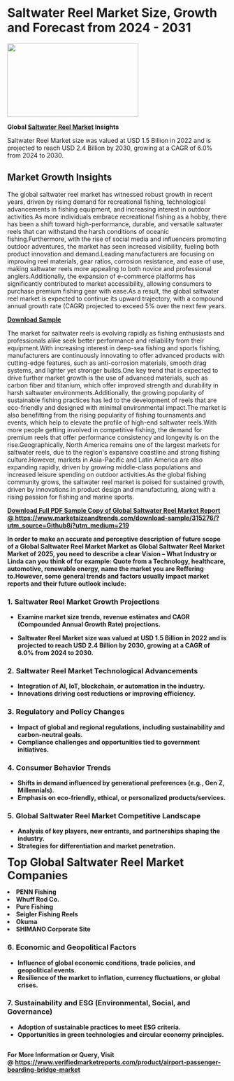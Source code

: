 <H1>Saltwater Reel Market Size, Growth and Forecast from 2024 - 2031</H1><img class="aligncenter size-medium wp-image-584254" src="https://thirdeyenews.in/wp-content/uploads/2024/09/Global-Market-Research-300x168.jpeg" alt="" width="300" height="168" /><p><strong>Global&nbsp;<a href="https://www.marketsizeandtrends.com/download-sample/315276/?utm_source=Github8j?utm_medium=219">Saltwater Reel Market</a> Insights</strong></p><p>Saltwater Reel Market size was valued at USD 1.5 Billion in 2022 and is projected to reach USD 2.4 Billion by 2030, growing at a CAGR of 6.0% from 2024 to 2030.</p><p><h2>Market Growth Insights</h2> <p>The global saltwater reel market has witnessed robust growth in recent years, driven by rising demand for recreational fishing, technological advancements in fishing equipment, and increasing interest in outdoor activities.As more individuals embrace recreational fishing as a hobby, there has been a shift toward high-performance, durable, and versatile saltwater reels that can withstand the harsh conditions of oceanic fishing.Furthermore, with the rise of social media and influencers promoting outdoor adventures, the market has seen increased visibility, fueling both product innovation and demand.Leading manufacturers are focusing on improving reel materials, gear ratios, corrosion resistance, and ease of use, making saltwater reels more appealing to both novice and professional anglers.Additionally, the expansion of e-commerce platforms has significantly contributed to market accessibility, allowing consumers to purchase premium fishing gear with ease.As a result, the global saltwater reel market is expected to continue its upward trajectory, with a compound annual growth rate (CAGR) projected to exceed 5% over the next few years.</p> <p><strong><a href="#">Download Sample</a></strong></p> <p>The market for saltwater reels is evolving rapidly as fishing enthusiasts and professionals alike seek better performance and reliability from their equipment.With increasing interest in deep-sea fishing and sports fishing, manufacturers are continuously innovating to offer advanced products with cutting-edge features, such as anti-corrosion materials, smooth drag systems, and lighter yet stronger builds.One key trend that is expected to drive further market growth is the use of advanced materials, such as carbon fiber and titanium, which offer improved strength and durability in harsh saltwater environments.Additionally, the growing popularity of sustainable fishing practices has led to the development of reels that are eco-friendly and designed with minimal environmental impact.The market is also benefitting from the rising popularity of fishing tournaments and events, which help to elevate the profile of high-end saltwater reels.With more people getting involved in competitive fishing, the demand for premium reels that offer performance consistency and longevity is on the rise.Geographically, North America remains one of the largest markets for saltwater reels, due to the region's expansive coastline and strong fishing culture.However, markets in Asia-Pacific and Latin America are also expanding rapidly, driven by growing middle-class populations and increased leisure spending on outdoor activities.As the global fishing community grows, the saltwater reel market is poised for sustained growth, driven by innovations in product design and manufacturing, along with a rising passion for fishing and marine sports.<p><strong><a href="#"></p><p><span class=""><strong>Download Full PDF Sample Copy of Global Saltwater Reel Market Report</strong> @ <a href="https://www.marketsizeandtrends.com/download-sample/315276/?utm_source=Github8j?utm_medium=219" target="_blank">https://www.marketsizeandtrends.com/download-sample/315276/?utm_source=Github8j?utm_medium=219</a></span></p><p>In order to make an accurate and perceptive description of future scope of a Global&nbsp;Saltwater Reel Market Market as Global&nbsp;Saltwater Reel Market Market of 2025, you need to describe a clear Vision &ndash; What Industry or Linda can you think of for example: Quote from a Technology, healthcare, automotive, renewable energy, name the market you are Reffering to.However, some general trends and factors usually impact market reports and their future outlook include:</p><h3>1.&nbsp;<strong>Saltwater Reel Market Growth Projections</strong></h3><ul><li>Examine market size trends, revenue estimates and CAGR (Compounded Annual Growth Rate) projections.</li><li><p>Saltwater Reel Market size was valued at USD 1.5 Billion in 2022 and is projected to reach USD 2.4 Billion by 2030, growing at a CAGR of 6.0% from 2024 to 2030.</p></li></ul><h3>2.&nbsp;<strong>Saltwater Reel Market Technological Advancements</strong></h3><ul><li>Integration of AI, IoT, blockchain, or automation in the industry.</li><li>Innovations driving cost reductions or improving efficiency.</li></ul><h3>3.&nbsp;<strong>Regulatory and Policy Changes</strong></h3><ul><li>Impact of global and regional regulations, including sustainability and carbon-neutral goals.</li><li>Compliance challenges and opportunities tied to government initiatives.</li></ul><h3>4.&nbsp;<strong>Consumer Behavior Trends</strong></h3><ul><li>Shifts in demand influenced by generational preferences (e.g., Gen Z, Millennials).</li><li>Emphasis on eco-friendly, ethical, or personalized products/services.</li></ul><h3>5.&nbsp;<strong>Global Saltwater Reel Market Competitive Landscape</strong></h3><ul><li>Analysis of key players, new entrants, and partnerships shaping the industry.</li><li>Strategies for differentiation and market penetration.</li></ul><p data-pm-slice="1 1 []"><span style="color: inherit; font-family: inherit; font-size: 25px;">Top Global Saltwater Reel Market Companies</span></p><div class="" data-test-id=""><p><li>PENN Fishing</li><li> Whuff Rod Co.</li><li> Pure Fishing</li><li> Seigler Fishing Reels</li><li> Okuma</li><li> SHIMANO Corporate Site</li></p></div><h3>6.&nbsp;<strong>Economic and Geopolitical Factors</strong></h3><ul><li>Influence of global economic conditions, trade policies, and geopolitical events.</li><li>Resilience of the market to inflation, currency fluctuations, or global crises.</li></ul><h3>7.&nbsp;<strong>Sustainability and ESG (Environmental, Social, and Governance)</strong></h3><ul><li>Adoption of sustainable practices to meet ESG criteria.</li><li>Opportunities in green technologies and circular economy principles.</li></ul><h2><strong style="font-size: 14px;">For More Information or Query, Visit @&nbsp;</strong><a style="background-color: #ffffff; font-size: 14px;" href="https://www.marketsizeandtrends.com/report/saltwater-reel-market/" target="_blank">https://www.verifiedmarketreports.com/product/airport-passenger-boarding-bridge-market</a></h2>
